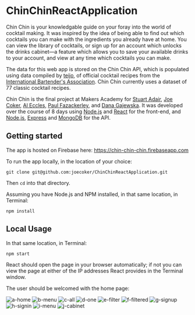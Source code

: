 # ChinChinReactApplication

Chin Chin is your knowledgable guide on your foray into the world of cocktail making. It was inspired by the idea of being able to find out which cocktails you can make with the ingredients you already have at home. You can <Link to='/cocktails/all'>view the library of cocktails</Link>, or <Link to='/sign-up'>sign up</Link> for an account which unlocks the <Link to='/drinks-cabinet'>drinks cabinet</Link>&mdash;a feature which allows you to save your available drinks to your account, and view at any time which cocktails you can make.

The data for this web app is stored on the Chin Chin API, which is populated using data compiled by <a href='https://github.com/teijo/iba-cocktails'>teijo</a>, of official cocktail recipes from the <a href='http://iba-world.com/'>International Bartender's Association</a>. Chin Chin currently uses a dataset of 77 classic cocktail recipes.

Chin Chin is the final project at Makers Academy for <a href='https://github.com/StuAA78'>Stuart Adair</a>, <a href='https://github.com/joecoker'>Joe Coker</a>, <a href='https://github.com/Vaent'>Al Eccles</a>, <a href='https://github.com/alittlecross'>Paul Fazackerley</a>, and <a href='https://github.com/DGajewska'>Dana Gajewska</a>. It was developed over the course of 8 days using <a href='https://nodejs.org/'>Node.js</a> and <a href='https://reactjs.org/'>React</a> for the front-end, and <a href='https://nodejs.org/'>Node.js</a>, <a href='https://expressjs.com/'>Express</a> and <a href='https://www.mongodb.com/'>MongoDB</a> for the API.

## Getting started

The app is hosted on Firebase here: https://chin-chin-chin.firebaseapp.com

To run the app locally, in the location of your choice:

`git clone git@github.com:joecoker/ChinChinReactApplication.git`

Then `cd` into that directory.

Assuming you have Node.js and NPM installed, in that same location, in Terminal:

`npm install`

## Local Usage

In that same location, in Terminal:

`npm start`

React should open the page in your browser automatically; if not you can view the page at either of the IP addresses React provides in the Terminal window.

The user should be welcomed with the home page:

![a-home](images/a-home.png)
![b-menu](images/b-menu.png)
![c-all](images/c-all.png)
![d-one](images/d-one.png)
![e-filter](images/e-filter.png)
![f-filtered](images/f-filtered.png)
![g-signup](images/g-signup.png)
![h-signin](images/h-signin.png)
![i-menu](images/i-menu.png)
![j-cabinet](images/j-cabinet.png)
